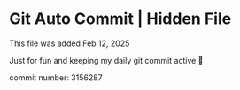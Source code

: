 # Git Auto Commit | Hidden File

This file was added Feb 12, 2025

Just for fun and keeping my daily git commit active 🤪

commit number: 3156287
